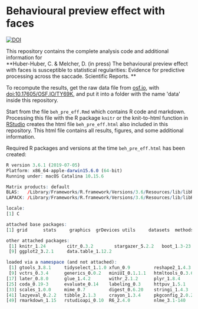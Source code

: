 # Behavioural preview effect with faces
[![DOI](https://zenodo.org/badge/254319738.svg)](https://zenodo.org/badge/latestdoi/254319738)

This repository contains the complete analysis code and additional information for  
**Huber-Huber, C. &amp; Melcher, D. (in press) The behavioural preview effect with faces is susceptible to statistical regularities: Evidence for predictive processing across the saccade. Scientific Reports. **

To recompute the results, get the raw data file from [osf.io](https://osf.io/), with [doi:10.17605/OSF.IO/TY69K](https://doi.org/10.17605/OSF.IO/TY69K), and put it into a folder with the name 'data' inside this repository.

Start from the file `beh_pre_eff.Rmd` which contains R code and markdown. Processing this file with the R package `knitr` or the knit-to-html function in [RStudio](https://rstudio.com) creates the html file `beh_pre_eff.html` also included in this repository. This html file contains all results, figures, and some additional information.

Required R packages and versions at the time `beh_pre_eff.html` has been created:
```r
R version 3.6.1 (2019-07-05)
Platform: x86_64-apple-darwin15.6.0 (64-bit)
Running under: macOS Catalina 10.15.6

Matrix products: default
BLAS:   /Library/Frameworks/R.framework/Versions/3.6/Resources/lib/libRblas.0.dylib
LAPACK: /Library/Frameworks/R.framework/Versions/3.6/Resources/lib/libRlapack.dylib

locale:
[1] C

attached base packages:
[1] grid      stats     graphics  grDevices utils     datasets  methods   base     

other attached packages:
 [1] knitr_1.24        citr_0.3.2        stargazer_5.2.2   boot_1.3-23       emmeans_1.4.5     lme4_1.1-21       Matrix_1.2-18     gtable_0.3.0     
 [9] ggplot2_3.2.1     data.table_1.12.2

loaded via a namespace (and not attached):
 [1] gtools_3.8.1     tidyselect_1.1.0 xfun_0.9         reshape2_1.4.3   purrr_0.3.2      splines_3.6.1    lattice_0.20-38  colorspace_1.4-1
 [9] vctrs_0.3.4      generics_0.0.2   miniUI_0.1.1.1   htmltools_0.3.6  yaml_2.2.0       rlang_0.4.7      pillar_1.4.2     nloptr_1.2.1    
[17] later_0.8.0      glue_1.4.2       withr_2.1.2      plyr_1.8.4       lifecycle_0.2.0  stringr_1.4.0    munsell_0.5.0    mvtnorm_1.0-11  
[25] coda_0.19-3      evaluate_0.14    labeling_0.3     httpuv_1.5.1     highr_0.8        Rcpp_1.0.2       xtable_1.8-4     promises_1.0.1  
[33] scales_1.0.0     mime_0.7         digest_0.6.20    stringi_1.4.3    dplyr_1.0.2      shiny_1.3.2      tools_3.6.1      magrittr_1.5    
[41] lazyeval_0.2.2   tibble_2.1.3     crayon_1.3.4     pkgconfig_2.0.2  MASS_7.3-51.4    estimability_1.3 assertthat_0.2.1 minqa_1.2.4     
[49] rmarkdown_1.15   rstudioapi_0.10  R6_2.4.0         nlme_3.1-140     compiler_3.6.1  
```
